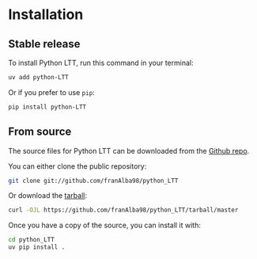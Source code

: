 # Installation

## Stable release

To install Python LTT, run this command in your terminal:

```sh
uv add python-LTT
```

Or if you prefer to use `pip`:

```sh
pip install python-LTT
```

## From source

The source files for Python LTT can be downloaded from the [Github repo](https://github.com/franAlba98/python_LTT).

You can either clone the public repository:

```sh
git clone git://github.com/franAlba98/python_LTT
```

Or download the [tarball](https://github.com/franAlba98/python_LTT/tarball/master):

```sh
curl -OJL https://github.com/franAlba98/python_LTT/tarball/master
```

Once you have a copy of the source, you can install it with:

```sh
cd python_LTT
uv pip install .
```
